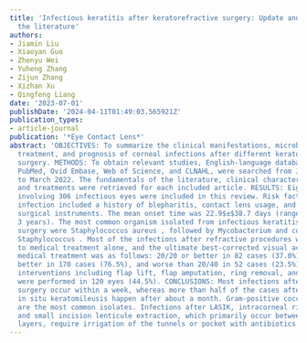 ```yaml
---
title: 'Infectious keratitis after keratorefractive surgery: Update and review of
  the literature'
authors:
- Jiamin Liu
- Xiaoyan Guo
- Zhenyu Wei
- Yuheng Zhang
- Zijun Zhang
- Xizhan Xu
- Qingfeng Liang
date: '2023-07-01'
publishDate: '2024-04-11T01:49:03.565921Z'
publication_types:
- article-journal
publication: '*Eye Contact Lens*'
abstract: 'OBJECTIVES: To summarize the clinical manifestations, microbiological profile,
  treatment, and prognosis of corneal infections after different keratorefractive
  surgery. METHODS: To obtain relevant studies, English-language databases, including
  PubMed, Ovid Embase, Web of Science, and CLNAHL, were searched from January 1979
  to March 2022. The fundamentals of the literature, clinical characteristics, pathogens,
  and treatments were retrieved for each included article. RESULTS: Eighty-four studies
  involving 306 infectious eyes were included in this review. Risk factors of potential
  infection included a history of blepharitis, contact lens usage, and contaminated
  surgical instruments. The mean onset time was 22.9$±$38.7 days (range: 1 day to
  3 years). The most common organism isolated from infectious keratitis after keratorefractive
  surgery were Staphylococcus aureus , followed by Mycobacterium and coagulase-negative
  Staphylococcus . Most of the infections after refractive procedures were sensitive
  to medical treatment alone, and the ultimate best-corrected visual acuity after
  medical treatment was as follows: 20/20 or better in 82 cases (37.0%), 20/40 or
  better in 170 cases (76.5%), and worse than 20/40 in 52 cases (23.5%). Surgical
  interventions including flap lift, flap amputation, ring removal, and keratoplasty
  were performed in 120 eyes (44.5%). CONCLUSIONS: Most infections after keratorefractive
  surgery occur within a week, whereas more than half of the cases after laser-assisted
  in situ keratomileusis happen after about a month. Gram-positive cocci and mycobacterium
  are the most common isolates. Infections after LASIK, intracorneal ring (ICR) implantation,
  and small incision lenticule extraction, which primarily occur between the cornea
  layers, require irrigation of the tunnels or pocket with antibiotics.'
---
```

